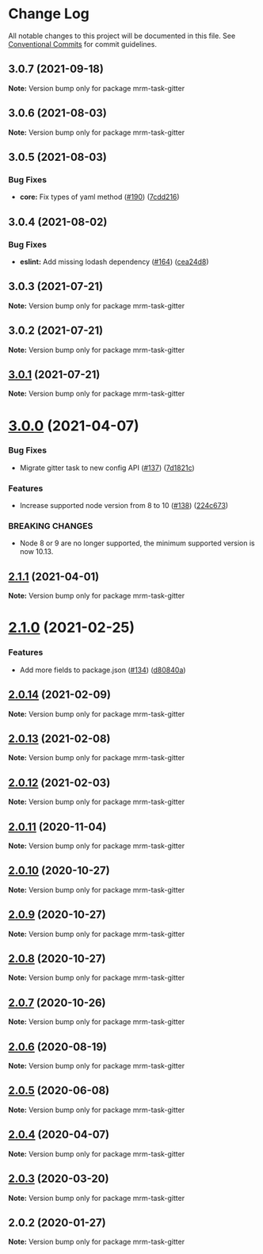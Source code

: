# Change Log

All notable changes to this project will be documented in this file.
See [Conventional Commits](https://conventionalcommits.org) for commit guidelines.

## 3.0.7 (2021-09-18)

**Note:** Version bump only for package mrm-task-gitter





## 3.0.6 (2021-08-03)

**Note:** Version bump only for package mrm-task-gitter





## 3.0.5 (2021-08-03)


### Bug Fixes

* **core:** Fix types of yaml method ([#190](https://github.com/sapegin/mrm/issues/190)) ([7cdd216](https://github.com/sapegin/mrm/commit/7cdd216681155e44a3d17f4d734a2d6f91fede4c))





## 3.0.4 (2021-08-02)


### Bug Fixes

* **eslint:** Add missing lodash dependency ([#164](https://github.com/sapegin/mrm/issues/164)) ([cea24d8](https://github.com/sapegin/mrm/commit/cea24d80d031c835519db595a3da6a16556be28f))





## 3.0.3 (2021-07-21)

**Note:** Version bump only for package mrm-task-gitter





## 3.0.2 (2021-07-21)

**Note:** Version bump only for package mrm-task-gitter





## [3.0.1](https://github.com/sapegin/mrm/compare/mrm-task-gitter@3.0.0...mrm-task-gitter@3.0.1) (2021-07-21)

**Note:** Version bump only for package mrm-task-gitter





# [3.0.0](https://github.com/sapegin/mrm/compare/mrm-task-gitter@2.1.1...mrm-task-gitter@3.0.0) (2021-04-07)


### Bug Fixes

* Migrate gitter task to new config API ([#137](https://github.com/sapegin/mrm/issues/137)) ([7d1821c](https://github.com/sapegin/mrm/commit/7d1821cdc3a831e08f08f0263a994a113040f646))


### Features

* Increase supported node version from 8 to 10 ([#138](https://github.com/sapegin/mrm/issues/138)) ([224c673](https://github.com/sapegin/mrm/commit/224c67332ee71b9e275dbea1435cd9088852ff6f))


### BREAKING CHANGES

* Node 8 or 9 are no longer supported, the minimum supported version is now 10.13.





## [2.1.1](https://github.com/sapegin/mrm/compare/mrm-task-gitter@2.1.0...mrm-task-gitter@2.1.1) (2021-04-01)

**Note:** Version bump only for package mrm-task-gitter





# [2.1.0](https://github.com/sapegin/mrm/compare/mrm-task-gitter@2.0.14...mrm-task-gitter@2.1.0) (2021-02-25)


### Features

* Add more fields to package.json ([#134](https://github.com/sapegin/mrm/issues/134)) ([d80840a](https://github.com/sapegin/mrm/commit/d80840a5e771976ef38cdf8a3b535a412e1097f6))





## [2.0.14](https://github.com/sapegin/mrm/compare/mrm-task-gitter@2.0.13...mrm-task-gitter@2.0.14) (2021-02-09)

**Note:** Version bump only for package mrm-task-gitter





## [2.0.13](https://github.com/sapegin/mrm/compare/mrm-task-gitter@2.0.12...mrm-task-gitter@2.0.13) (2021-02-08)

**Note:** Version bump only for package mrm-task-gitter





## [2.0.12](https://github.com/sapegin/mrm/compare/mrm-task-gitter@2.0.11...mrm-task-gitter@2.0.12) (2021-02-03)

**Note:** Version bump only for package mrm-task-gitter





## [2.0.11](https://github.com/sapegin/mrm/compare/mrm-task-gitter@2.0.10...mrm-task-gitter@2.0.11) (2020-11-04)

**Note:** Version bump only for package mrm-task-gitter





## [2.0.10](https://github.com/sapegin/mrm/compare/mrm-task-gitter@2.0.9...mrm-task-gitter@2.0.10) (2020-10-27)

**Note:** Version bump only for package mrm-task-gitter





## [2.0.9](https://github.com/sapegin/mrm/compare/mrm-task-gitter@2.0.8...mrm-task-gitter@2.0.9) (2020-10-27)

**Note:** Version bump only for package mrm-task-gitter





## [2.0.8](https://github.com/sapegin/mrm/compare/mrm-task-gitter@2.0.7...mrm-task-gitter@2.0.8) (2020-10-27)

**Note:** Version bump only for package mrm-task-gitter





## [2.0.7](https://github.com/sapegin/mrm/compare/mrm-task-gitter@2.0.6...mrm-task-gitter@2.0.7) (2020-10-26)

**Note:** Version bump only for package mrm-task-gitter





## [2.0.6](https://github.com/sapegin/mrm/compare/mrm-task-gitter@2.0.5...mrm-task-gitter@2.0.6) (2020-08-19)

**Note:** Version bump only for package mrm-task-gitter





## [2.0.5](https://github.com/sapegin/mrm/compare/mrm-task-gitter@2.0.4...mrm-task-gitter@2.0.5) (2020-06-08)

**Note:** Version bump only for package mrm-task-gitter





## [2.0.4](https://github.com/sapegin/mrm/compare/mrm-task-gitter@2.0.3...mrm-task-gitter@2.0.4) (2020-04-07)

**Note:** Version bump only for package mrm-task-gitter





## [2.0.3](https://github.com/sapegin/mrm/compare/mrm-task-gitter@2.0.2...mrm-task-gitter@2.0.3) (2020-03-20)

**Note:** Version bump only for package mrm-task-gitter





## 2.0.2 (2020-01-27)

**Note:** Version bump only for package mrm-task-gitter
